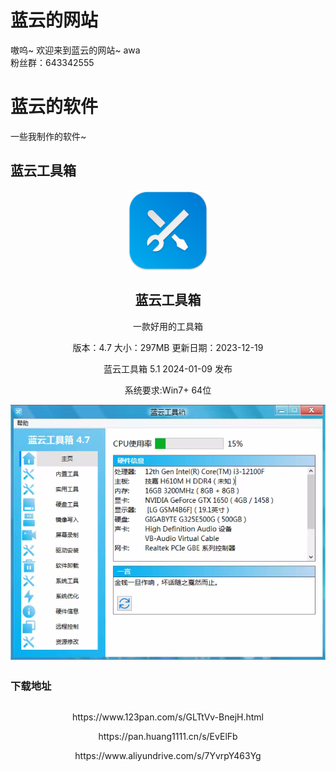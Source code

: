 # 蓝云的网站
嗷呜~ 欢迎来到蓝云的网站~ awa
<br>粉丝群：643342555

# 蓝云的软件
一些我制作的软件~
   
## 蓝云工具箱
<p align="center">
 <img width="130px" src="./蓝云工具箱logo.png" align="center" alt="蓝云工具箱" />
 <h2 align="center">蓝云工具箱</h2>
 <p align="center">一款好用的工具箱</p>
 <p align="center">版本：4.7 大小：297MB 更新日期：2023-12-19</p>
  <p align="center">蓝云工具箱 5.1 2024-01-09 发布
  <p align="center">系统要求:Win7+ 64位</p>
 </p>
<p align="center">
  <img width="600px" src="./蓝云工具箱界面.png" align="center" alt="蓝云工具箱" />

 <h2 align="center"></h2>
 
### 下载地址
<p align="center">
 <h2 align="center"></h2>
 <p align="center">https://www.123pan.com/s/GLTtVv-BnejH.html</p>
 <p align="center">https://pan.huang1111.cn/s/EvElFb</p>
 <p align="center">https://www.aliyundrive.com/s/7YvrpY463Yg</p>
  <h2 align="center"></h2>

